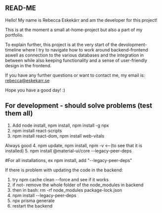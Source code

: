 ## READ-ME

Hello! My name is Rebecca Eskekärr and am the developer for this project!

This is at the moment a small at-home-project but also a part of my portfolio.

To explain further, this project is at the very start of the devolopment-timeline
where I try to navigate how to work around backend-frontend aswell as connection to 
the various databases and the integration in between while also keeping functionality
and a sense of user-friendly design in the frontend.

If you have any further questions or want to contact me, 
my email is: rebecca@eskekarr.se

Hope you have a good day! :)




## For development - should solve problems (test them all)

1. Add node install, npm install, npm install -g npx
2. npm install react-scripts
3. npm install react-dom, npm install web-vitals

Always good
4. npm update, npm install, npm -v <--(to see that it is installed)
5. npm install @material-ui/core --legacy-peer-deps

#For all installations, ex npm install, add "--legacy-peer-deps"


If there is problem with updating the code in the backend:
1. try npm cache clean --force and see if it works
2. if not- remove the whole folder of the node_modules in backend
3. then in bash: rm -rf node_modules package-lock.json
4. npm install --legacy-peer-deps
5. npx prisma generate
6. restart the backend 

